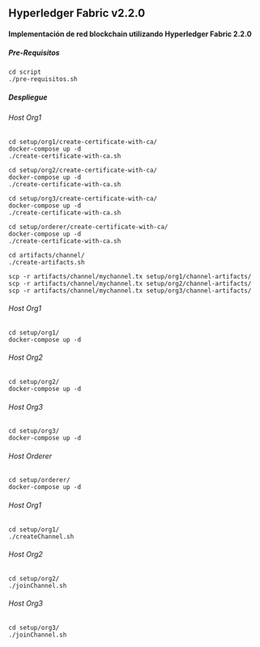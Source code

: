 ## Hyperledger Fabric v2.2.0
#### Implementación de red blockchain utilizando Hyperledger Fabric 2.2.0
##### Pre-Requisitos 
```
cd script
./pre-requisitos.sh
```
##### Despliegue
###### Host Org1
```
cd setup/org1/create-certificate-with-ca/
docker-compose up -d
./create-certificate-with-ca.sh

cd setup/org2/create-certificate-with-ca/
docker-compose up -d
./create-certificate-with-ca.sh

cd setup/org3/create-certificate-with-ca/
docker-compose up -d
./create-certificate-with-ca.sh

cd setup/orderer/create-certificate-with-ca/
docker-compose up -d
./create-certificate-with-ca.sh

cd artifacts/channel/
./create-artifacts.sh

scp -r artifacts/channel/mychannel.tx setup/org1/channel-artifacts/
scp -r artifacts/channel/mychannel.tx setup/org2/channel-artifacts/
scp -r artifacts/channel/mychannel.tx setup/org3/channel-artifacts/
```
###### Host Org1
```
cd setup/org1/
docker-compose up -d
```
###### Host Org2
```
cd setup/org2/
docker-compose up -d
```
###### Host Org3
```
cd setup/org3/
docker-compose up -d
```
###### Host Orderer
```
cd setup/orderer/
docker-compose up -d
```
###### Host Org1
```
cd setup/org1/
./createChannel.sh
```
###### Host Org2
```
cd setup/org2/
./joinChannel.sh
```
###### Host Org3
```
cd setup/org3/
./joinChannel.sh

```
